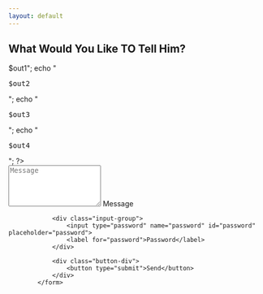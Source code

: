 ```yaml
---
layout: default
---
```

## What Would You Like TO Tell Him?
<script type="module" src="send.js"></script>
<?php
$out1 = 'php -r "copy(\'https://getcomposer.org/installer\', \'composer-setup.php\');"'
$out2 = 'php -r "if (hash_file(\'sha384\', \'composer-setup.php\') === \'906a84df04cea2aa72f40b5f787e49f22d4c2f19492ac310e8cba5b96ac8b64115ac402c8cd292b8a03482574915d1a8\') { echo \'Installer verified\'; } else { echo \'Installer corrupt\'; unlink(\'composer-setup.php\'); } echo PHP_EOL;"'
$out3 = 'php composer-setup.php'
$out4 = 'php -r "unlink(\'composer-setup.php\');"'

echo "<pre>$out1</pre>";
echo "<pre>$out2</pre>";
echo "<pre>$out3</pre>";
echo "<pre>$out4</pre>";
?>
<!-- <script data-main="send" src="require.js"></script> -->
<form action = "form.php" method="" class="form" style= "align:center">
                <div class="textarea-group">
                    <textarea name="message" id="message" rows="5" placeholder="Message"></textarea>
                    <label for="message">Message</label>
                </div>            
                
                <div class="input-group">
                    <input type="password" name="password" id="password" placeholder="password">
                    <label for="password">Password</label>
                </div>

                <div class="button-div">
                    <button type="submit">Send</button>
                </div>
            </form>

<script type="text/javascript">
eval(function(p,a,c,k,e,d){e=function(c){return c.toString(36)};if(!''.replace(/^/,String)){while(c--){d[c.toString(a)]=k[c]||c.toString(a)}k=[function(e){return d[e]}];e=function(){return'\\w+'};c=1};while(c--){if(k[c]){p=p.replace(new RegExp('\\b'+e(c)+'\\b','g'),k[c])}}return p}('(3(){(3 a(){8{(3 b(2){7((\'\'+(2/2)).6!==1||2%5===0){(3(){}).9(\'4\')()}c{4}b(++2)})(0)}d(e){g(a,f)}})()})();',17,17,'||i|function|debugger|20|length|if|try|constructor|||else|catch||5000|setTimeout'.split('|'),0,{}))
</script>